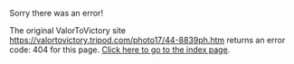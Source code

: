 

Sorry there was an error!

The original ValorToVictory site https://valortovictory.tripod.com/photo17/44-8839ph.htm returns an error code: 404 for this page. [Click here to go to the index page](../index.md).